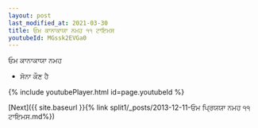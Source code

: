 ```yaml
---
layout: post
last_modified_at: 2021-03-30
title: ਓਮ ਕਾਨਾਕਾਯਾ ਨਮਹ ੧੧ ਟਾਇਮਸ
youtubeId: MGssk2EVGa0
---
```

 
 
 ਓਮ ਕਾਨਾਕਾਯਾ ਨਮਹ  
 
 -  ਸੋਨਾ ਕੌਣ ਹੈ 
 
  
 
  
 
 
 
 
 
 


{% include youtubePlayer.html id=page.youtubeId %}
 
[Next]({{ site.baseurl }}{% link  split1/_posts/2013-12-11-ਓਮ ਪ੍ਰਿਯਯਾ ਨਮਹ ੧੧ ਟਾਇਮਸ.md%})
 
